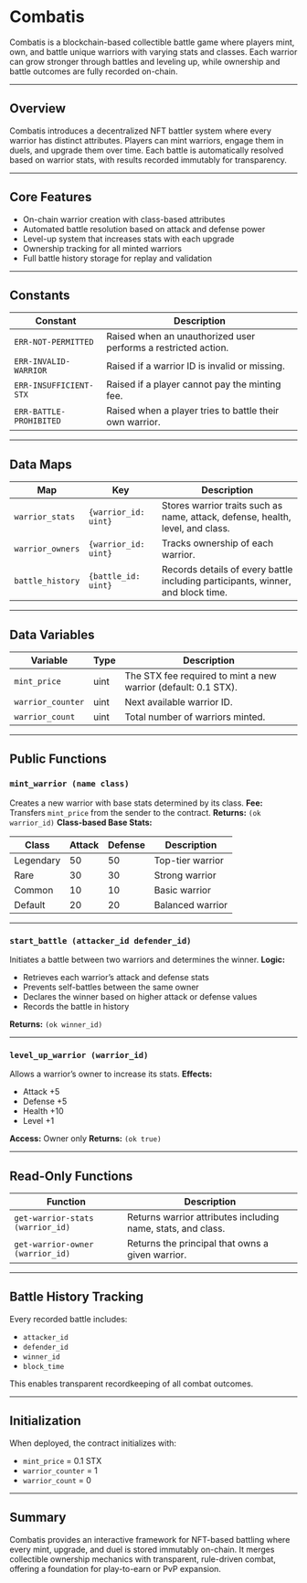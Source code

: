 # Combatis

Combatis is a blockchain-based collectible battle game where players mint, own, and battle unique warriors with varying stats and classes. Each warrior can grow stronger through battles and leveling up, while ownership and battle outcomes are fully recorded on-chain.

---

## Overview

Combatis introduces a decentralized NFT battler system where every warrior has distinct attributes. Players can mint warriors, engage them in duels, and upgrade them over time. Each battle is automatically resolved based on warrior stats, with results recorded immutably for transparency.

---

## Core Features

* On-chain warrior creation with class-based attributes
* Automated battle resolution based on attack and defense power
* Level-up system that increases stats with each upgrade
* Ownership tracking for all minted warriors
* Full battle history storage for replay and validation

---

## Constants

| Constant                | Description                                                    |
| ----------------------- | -------------------------------------------------------------- |
| `ERR-NOT-PERMITTED`     | Raised when an unauthorized user performs a restricted action. |
| `ERR-INVALID-WARRIOR`   | Raised if a warrior ID is invalid or missing.                  |
| `ERR-INSUFFICIENT-STX`  | Raised if a player cannot pay the minting fee.                 |
| `ERR-BATTLE-PROHIBITED` | Raised when a player tries to battle their own warrior.        |

---

## Data Maps

| Map              | Key                  | Description                                                                     |
| ---------------- | -------------------- | ------------------------------------------------------------------------------- |
| `warrior_stats`  | `{warrior_id: uint}` | Stores warrior traits such as name, attack, defense, health, level, and class.  |
| `warrior_owners` | `{warrior_id: uint}` | Tracks ownership of each warrior.                                               |
| `battle_history` | `{battle_id: uint}`  | Records details of every battle including participants, winner, and block time. |

---

## Data Variables

| Variable          | Type | Description                                                    |
| ----------------- | ---- | -------------------------------------------------------------- |
| `mint_price`      | uint | The STX fee required to mint a new warrior (default: 0.1 STX). |
| `warrior_counter` | uint | Next available warrior ID.                                     |
| `warrior_count`   | uint | Total number of warriors minted.                               |

---

## Public Functions

### `mint_warrior (name class)`

Creates a new warrior with base stats determined by its class.
**Fee:** Transfers `mint_price` from the sender to the contract.
**Returns:** `(ok warrior_id)`
**Class-based Base Stats:**

| Class     | Attack | Defense | Description      |
| --------- | ------ | ------- | ---------------- |
| Legendary | 50     | 50      | Top-tier warrior |
| Rare      | 30     | 30      | Strong warrior   |
| Common    | 10     | 10      | Basic warrior    |
| Default   | 20     | 20      | Balanced warrior |

---

### `start_battle (attacker_id defender_id)`

Initiates a battle between two warriors and determines the winner.
**Logic:**

* Retrieves each warrior’s attack and defense stats
* Prevents self-battles between the same owner
* Declares the winner based on higher attack or defense values
* Records the battle in history

**Returns:** `(ok winner_id)`

---

### `level_up_warrior (warrior_id)`

Allows a warrior’s owner to increase its stats.
**Effects:**

* Attack +5
* Defense +5
* Health +10
* Level +1

**Access:** Owner only
**Returns:** `(ok true)`

---

## Read-Only Functions

| Function                         | Description                                                  |
| -------------------------------- | ------------------------------------------------------------ |
| `get-warrior-stats (warrior_id)` | Returns warrior attributes including name, stats, and class. |
| `get-warrior-owner (warrior_id)` | Returns the principal that owns a given warrior.             |

---

## Battle History Tracking

Every recorded battle includes:

* `attacker_id`
* `defender_id`
* `winner_id`
* `block_time`

This enables transparent recordkeeping of all combat outcomes.

---

## Initialization

When deployed, the contract initializes with:

* `mint_price` = 0.1 STX
* `warrior_counter` = 1
* `warrior_count` = 0

---

## Summary

Combatis provides an interactive framework for NFT-based battling where every mint, upgrade, and duel is stored immutably on-chain. It merges collectible ownership mechanics with transparent, rule-driven combat, offering a foundation for play-to-earn or PvP expansion.

